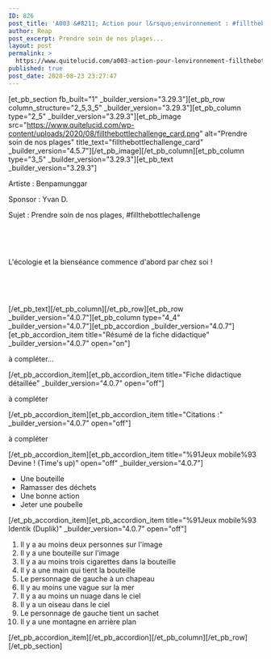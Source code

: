 ```yaml
---
ID: 826
post_title: 'A003 &#8211; Action pour l&rsquo;environnement : #fillthebottlechallenge'
author: Reap
post_excerpt: Prendre soin de nos plages...
layout: post
permalink: >
  https://www.quitelucid.com/a003-action-pour-lenvironnement-fillthebottlechallenge/
published: true
post_date: 2020-08-23 23:27:47
---
```

[et_pb_section fb_built="1" _builder_version="3.29.3"][et_pb_row column_structure="2_5,3_5" _builder_version="3.29.3"][et_pb_column type="2_5" _builder_version="3.29.3"][et_pb_image src="https://www.quitelucid.com/wp-content/uploads/2020/08/fillthebottlechallenge_card.png" alt="Prendre soin de nos plages" title_text="fillthebottlechallenge_card" _builder_version="4.5.7"][/et_pb_image][/et_pb_column][et_pb_column type="3_5" _builder_version="3.29.3"][et_pb_text _builder_version="3.29.3"]<p>Artiste : Benpamunggar</p>
<p>Sponsor : Yvan D.</p>
<p>Sujet : <span>Prendre soin de nos plages, #fillthebottlechallenge</span></p>
<p>&nbsp;</p>
<p>&nbsp;</p>
<p>L'écologie et la bienséance commence d'abord par chez soi !</p>
<p>&nbsp;</p>
<p>&nbsp;</p>[/et_pb_text][/et_pb_column][/et_pb_row][et_pb_row _builder_version="4.0.7"][et_pb_column type="4_4" _builder_version="4.0.7"][et_pb_accordion _builder_version="4.0.7"][et_pb_accordion_item title="Résumé de la fiche didactique" _builder_version="4.0.7" open="on"]<p>à compléter...</p>[/et_pb_accordion_item][et_pb_accordion_item title="Fiche didactique détaillée" _builder_version="4.0.7" open="off"]<p>à compléter</p>[/et_pb_accordion_item][et_pb_accordion_item title="Citations :" _builder_version="4.0.7" open="off"]<p>à compléter</p>[/et_pb_accordion_item][et_pb_accordion_item title="%91Jeux mobile%93 Devine ! (Time's up)" open="off" _builder_version="4.0.7"]<ul>
<li>Une bouteille</li>
<li>Ramasser des déchets</li>
<li>Une bonne action</li>
<li>Jeter une poubelle</li>
</ul>[/et_pb_accordion_item][et_pb_accordion_item title="%91Jeux mobile%93 Identik (Duplik)" _builder_version="4.0.7" open="off"]<ol>
<li>Il y a au moins deux personnes sur l'image</li>
<li>Il y a une bouteille sur l'image</li>
<li>Il y a au moins trois cigarettes dans la bouteille</li>
<li>Il y a une main qui tient la bouteille</li>
<li>Le personnage de gauche à un chapeau</li>
<li>Il y au moins une vague sur la mer</li>
<li>Il y a au moins un nuage dans le ciel</li>
<li>Il y a un oiseau dans le ciel</li>
<li>Le personnage de gauche tient un sachet</li>
<li>Il y a une montagne en arrière plan</li>
</ol>[/et_pb_accordion_item][/et_pb_accordion][/et_pb_column][/et_pb_row][/et_pb_section]